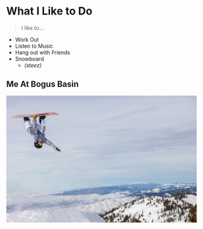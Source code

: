 # **What I Like to Do**
>I like to...  
* Work Out
* Listen to Music
* Hang out with Friends
* Snowboard
  * *(steez)*
## Me At Bogus Basin
![Picture of me standing on Bogus Basin mountain with my snowboard](AdultMaleSnowboarderEmployeeAustinSmithBackflipAirWithGrabOffHandbuiltJumpOnAGloomyDayAtBogusBasinCloseup_Winter2022_PhotoByLukeTokunaga_8192px5464px.jpg)
